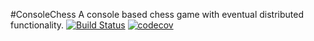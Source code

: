#ConsoleChess
A console based chess game with eventual distributed functionality.
[![Build Status](https://travis-ci.org/konzy/ConsoleChess.svg)](https://travis-ci.org/konzy/ConsoleChess)
[![codecov](https://codecov.io/gh/konzy/ConsoleChess/branch/dev/graph/badge.svg)](https://codecov.io/gh/konzy/ConsoleChess)
